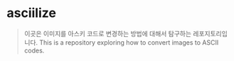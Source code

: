 # asciilize
> 이곳은 이미지를 아스키 코드로 변경하는 방법에 대해서 탐구하는 레포지토리입니다.
> This is a repository exploring how to convert images to ASCII codes.